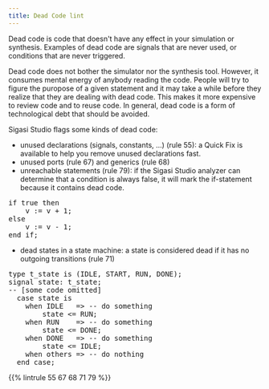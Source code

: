 ```yaml
---
title: Dead Code lint
---
```


Dead code is code that doesn't have any effect in your simulation or
synthesis. Examples of dead code are signals that are never used, or
conditions that are never triggered.

Dead code does not bother the simulator nor the synthesis tool. However,
it consumes mental energy of anybody reading the code. People will try
to figure the puropose of a given statement and it may take a while
before they realize that they are dealing with dead code. This makes it
more expensive to review code and to reuse code. In general, dead code
is a form of technological debt that should be avoided.

Sigasi Studio flags some kinds of dead code:

* unused declarations (signals, constants, …) (rule 55):
a Quick Fix is available to help you remove unused declarations fast.
* unused ports (rule 67) and generics (rule 68)
* unreachable statements (rule 79): if the Sigasi Studio analyzer can determine that a condition is always false,
it will mark the if-statement because it contains dead code.

<pre>if true then
    v := v + 1;
<span class="error">else</span>
    <span class="error">v := v - 1;</span>
end if;
</pre>

* dead states in a state machine: a state is considered dead if it has no outgoing transitions (rule 71)

<pre>type t_state is (IDLE, <span class="error">START</span>, RUN, DONE);
signal state: t_state;
-- [some code omitted]
  case state is
    when IDLE   => -- do something
        state <= RUN;
    when RUN    => -- do something
        state <= DONE;
    when DONE   => -- do something
        state <= IDLE;
    when others => -- do nothing
  end case;
</pre>

{{% lintrule 55 67 68 71 79 %}}
